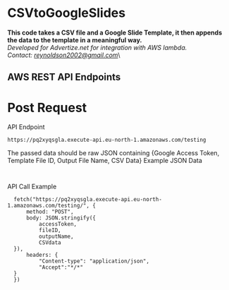 # CSVtoGoogleSlides

**This code takes a CSV file and a Google Slide Template, it then appends the data to the template in a meaningful way.**\
*Developed for Advertize.net for integration with AWS lambda.*\
*Contact: reynoldson2002@gmail.com*\

## AWS REST API Endpoints
# Post Request
API Endpoint
~~~
https://pq2xyqsgla.execute-api.eu-north-1.amazonaws.com/testing
~~~
The passed data should be raw JSON containing {Google Access Token, Template File ID, Output File Name, CSV Data}
Example JSON Data
~~~
  
~~~
API Call Example
~~~
  fetch("https://pq2xyqsgla.execute-api.eu-north-1.amazonaws.com/testing/", {
      method: "POST",
      body: JSON.stringify({
          accessToken,
          fileID,
          outputName,
          CSVdata
  }),
      headers: {
          "Content-type": "application/json",
          "Accept":"*/*"
  }
  })
~~~
